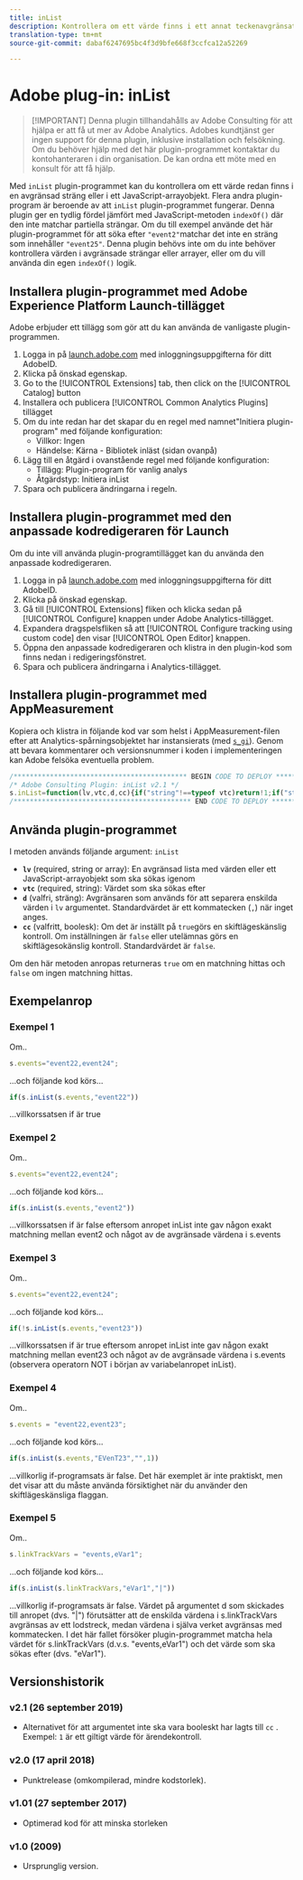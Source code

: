 ```yaml
---
title: inList
description: Kontrollera om ett värde finns i ett annat teckenavgränsat värde.
translation-type: tm+mt
source-git-commit: dabaf6247695bc4f3d9bfe668f3ccfca12a52269

---
```



# Adobe plug-in: inList

>[!IMPORTANT] Denna plugin tillhandahålls av Adobe Consulting för att hjälpa er att få ut mer av Adobe Analytics. Adobes kundtjänst ger ingen support för denna plugin, inklusive installation och felsökning. Om du behöver hjälp med det här plugin-programmet kontaktar du kontohanteraren i din organisation. De kan ordna ett möte med en konsult för att få hjälp.

Med `inList` plugin-programmet kan du kontrollera om ett värde redan finns i en avgränsad sträng eller i ett JavaScript-arrayobjekt. Flera andra plugin-program är beroende av att `inList` plugin-programmet fungerar. Denna plugin ger en tydlig fördel jämfört med JavaScript-metoden `indexOf()` där den inte matchar partiella strängar. Om du till exempel använde det här plugin-programmet för att söka efter `"event2"`matchar det inte en sträng som innehåller `"event25"`. Denna plugin behövs inte om du inte behöver kontrollera värden i avgränsade strängar eller arrayer, eller om du vill använda din egen `indexOf()` logik.

## Installera plugin-programmet med Adobe Experience Platform Launch-tillägget

Adobe erbjuder ett tillägg som gör att du kan använda de vanligaste plugin-programmen.

1. Logga in på [launch.adobe.com](https://launch.adobe.com) med inloggningsuppgifterna för ditt AdobeID.
1. Klicka på önskad egenskap.
1. Go to the [!UICONTROL Extensions] tab, then click on the [!UICONTROL Catalog] button
1. Installera och publicera [!UICONTROL Common Analytics Plugins] tillägget
1. Om du inte redan har det skapar du en regel med namnet&quot;Initiera plugin-program&quot; med följande konfiguration:
   * Villkor: Ingen
   * Händelse: Kärna - Bibliotek inläst (sidan ovanpå)
1. Lägg till en åtgärd i ovanstående regel med följande konfiguration:
   * Tillägg: Plugin-program för vanlig analys
   * Åtgärdstyp: Initiera inList
1. Spara och publicera ändringarna i regeln.

## Installera plugin-programmet med den anpassade kodredigeraren för Launch

Om du inte vill använda plugin-programtillägget kan du använda den anpassade kodredigeraren.

1. Logga in på [launch.adobe.com](https://launch.adobe.com) med inloggningsuppgifterna för ditt AdobeID.
1. Klicka på önskad egenskap.
1. Gå till [!UICONTROL Extensions] fliken och klicka sedan på [!UICONTROL Configure] knappen under Adobe Analytics-tillägget.
1. Expandera dragspelsfliken så att [!UICONTROL Configure tracking using custom code] den visar [!UICONTROL Open Editor] knappen.
1. Öppna den anpassade kodredigeraren och klistra in den plugin-kod som finns nedan i redigeringsfönstret.
1. Spara och publicera ändringarna i Analytics-tillägget.

## Installera plugin-programmet med AppMeasurement

Kopiera och klistra in följande kod var som helst i AppMeasurement-filen efter att Analytics-spårningsobjektet har instansierats (med [`s_gi`](../functions/s-gi.md)). Genom att bevara kommentarer och versionsnummer i koden i implementeringen kan Adobe felsöka eventuella problem.

```js
/******************************************* BEGIN CODE TO DEPLOY *******************************************/
/* Adobe Consulting Plugin: inList v2.1 */
s.inList=function(lv,vtc,d,cc){if("string"!==typeof vtc)return!1;if("string"===typeof lv)lv=lv.split(d||",");else if("object"!== typeof lv)return!1;d=0;for(var e=lv.length;d<e;d++)if(1==cc&&vtc===lv[d]||vtc.toLowerCase()===lv[d].toLowerCase())return!0;return!1};
/******************************************** END CODE TO DEPLOY ********************************************/
```

## Använda plugin-programmet

I metoden används följande argument: `inList`

* **`lv`** (required, string or array): En avgränsad lista med värden eller ett JavaScript-arrayobjekt som ska sökas igenom
* **`vtc`** (required, string): Värdet som ska sökas efter
* **`d`** (valfri, sträng): Avgränsaren som används för att separera enskilda värden i `lv` argumentet. Standardvärdet är ett kommatecken (`,`) när inget anges.
* **`cc`** (valfritt, boolesk): Om det är inställt på `true`görs en skiftlägeskänslig kontroll. Om inställningen är `false` eller utelämnas görs en skiftlägesokänslig kontroll. Standardvärdet är `false`.

Om den här metoden anropas returneras `true` om en matchning hittas och `false` om ingen matchning hittas.

## Exempelanrop

### Exempel 1

Om..

```js
s.events="event22,event24";
```

...och följande kod körs...

```js
if(s.inList(s.events,"event22"))
```

...villkorssatsen if är true

### Exempel 2

Om..

```js
s.events="event22,event24";
```

...och följande kod körs...

```js
if(s.inList(s.events,"event2"))
```

...villkorssatsen if är false eftersom anropet inList inte gav någon exakt matchning mellan event2 och något av de avgränsade värdena i s.events

### Exempel 3

Om..

```js
s.events="event22,event24";
```

...och följande kod körs...

```js
if(!s.inList(s.events,"event23"))
```

...villkorssatsen if är true eftersom anropet inList inte gav någon exakt matchning mellan event23 och något av de avgränsade värdena i s.events (observera operatorn NOT i början av variabelanropet inList).

### Exempel 4

Om..

```js
s.events = "event22,event23";
```

...och följande kod körs...

```js
if(s.inList(s.events,"EVenT23","",1))
```

...villkorlig if-programsats är false.  Det här exemplet är inte praktiskt, men det visar att du måste använda försiktighet när du använder den skiftlägeskänsliga flaggan.

### Exempel 5

Om..

```js
s.linkTrackVars = "events,eVar1";
```

...och följande kod körs...

```js
if(s.inList(s.linkTrackVars,"eVar1","|"))
```

...villkorlig if-programsats är false.  Värdet på argumentet d som skickades till anropet (dvs. &quot;|&quot;) förutsätter att de enskilda värdena i s.linkTrackVars avgränsas av ett lodstreck, medan värdena i själva verket avgränsas med kommatecken.  I det här fallet försöker plugin-programmet matcha hela värdet för s.linkTrackVars (d.v.s. &quot;events,eVar1&quot;) och det värde som ska sökas efter (dvs. &quot;eVar1&quot;).

## Versionshistorik

### v2.1 (26 september 2019)

* Alternativet för att argumentet inte ska vara booleskt har lagts till `cc` . Exempel: `1` är ett giltigt värde för ärendekontroll.

### v2.0 (17 april 2018)

* Punktrelease (omkompilerad, mindre kodstorlek).

### v1.01 (27 september 2017)

* Optimerad kod för att minska storleken

### v1.0 (2009)

* Ursprunglig version.


